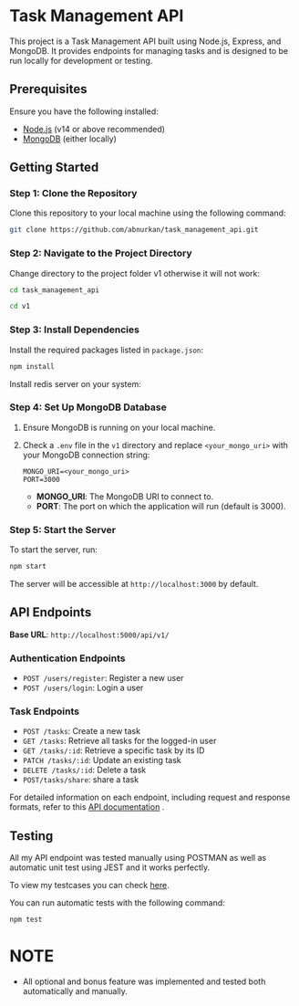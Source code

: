 
# Task Management API

This project is a Task Management API built using Node.js, Express, and MongoDB. It provides endpoints for managing tasks and is designed to be run locally for development or testing.

## Prerequisites

Ensure you have the following installed:

- [Node.js](https://nodejs.org/) (v14 or above recommended)
- [MongoDB](https://www.mongodb.com/try/download/community) (either locally)
## Getting Started

### Step 1: Clone the Repository

Clone this repository to your local machine using the following command:

```bash
git clone https://github.com/abnurkan/task_management_api.git
```

### Step 2: Navigate to the Project Directory

Change directory to the project folder v1 otherwise it will not work:

```bash
cd task_management_api
```
```bash
cd v1
```

### Step 3: Install Dependencies

Install the required packages listed in `package.json`:

```bash
npm install
```
Install redis server on your system:


### Step 4: Set Up MongoDB Database

1. Ensure MongoDB is running on your local machine.
2. Check a `.env` file in the `v1` directory and replace `<your_mongo_uri>` with your MongoDB connection string:

   ```plaintext
   MONGO_URI=<your_mongo_uri>
   PORT=3000
   ```

   - **MONGO_URI**: The MongoDB URI to connect to.
   - **PORT**: The port on which the application will run (default is 3000).

### Step 5: Start the Server

To start the server, run:

```bash
npm start
```


The server will be accessible at `http://localhost:3000` by default.

## API Endpoints

**Base URL**: `http://localhost:5000/api/v1/`

### Authentication Endpoints

- `POST /users/register`: Register a new user
- `POST /users/login`: Login a user

### Task Endpoints

- `POST /tasks`: Create a new task
- `GET /tasks`: Retrieve all tasks for the logged-in user
- `GET /tasks/:id`: Retrieve a specific task by its ID
- `PATCH /tasks/:id`: Update an existing task
- `DELETE /tasks/:id`: Delete a task
- `POST/tasks/share`: share a task

For detailed information on each endpoint, including request and response formats, refer to this  [API documentation](https://github.com/abnurkan/task_management_api/blob/main/v1/Task_Management_API_Documentation.md) .

## Testing
All my API endpoint was tested manually using POSTMAN as well as automatic unit test using JEST and it works perfectly.

To view my testcases you can check [here](https://github.com/abnurkan/task_management_api/pull/1).

You can run automatic tests with the following command:

```bash
npm test
```
# NOTE

- All optional and bonus feature was implemented and tested both automatically and manually.
